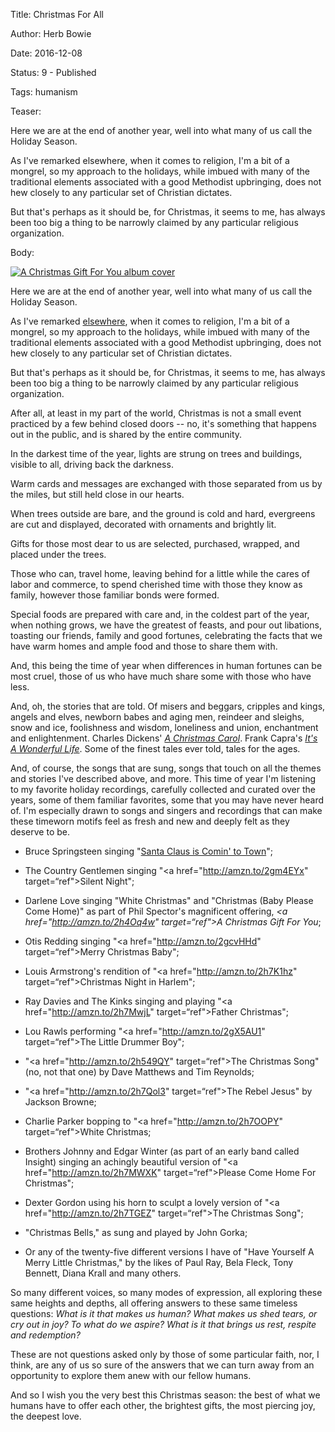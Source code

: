 Title: Christmas For All

Author: Herb Bowie

Date: 2016-12-08

Status: 9 - Published

Tags: humanism

Teaser:

Here we are at the end of another year, well into what many of us call the Holiday Season. 

As I've remarked elsewhere, when it comes to religion, I'm a bit of a mongrel, so my approach to the holidays, while imbued with many of the traditional elements associated with a good Methodist upbringing, does not hew closely to any particular set of Christian dictates. 

But that's perhaps as it should be, for Christmas, it seems to me, has always been too big a thing to be narrowly claimed by any particular religious organization. 

Body:

<p><a href="http://amzn.to/2h4Oq4w" target="ref"><img class="img-top-right" src="../../images/a-christmas-gift-for-you.jpg" alt="A Christmas Gift For You album cover" title="A Christmas Gift For You album cover" /></a></p>

Here we are at the end of another year, well into what many of us call the Holiday Season. 

As I've remarked [elsewhere][rf], when it comes to religion, I'm a bit of a mongrel, so my approach to the holidays, while imbued with many of the traditional elements associated with a good Methodist upbringing, does not hew closely to any particular set of Christian dictates. 

But that's perhaps as it should be, for Christmas, it seems to me, has always been too big a thing to be narrowly claimed by any particular religious organization.   

After all, at least in my part of the world, Christmas is not a small event practiced by a few behind closed doors --  no, it's something that happens out in the public, and is shared by the entire community. 

In the darkest time of the year, lights are strung on trees and buildings, visible to all, driving back the darkness. 

Warm cards and messages are exchanged with those separated from us by the miles, but still held close in our hearts.

When trees outside are bare, and the ground is cold and hard, evergreens are cut and displayed, decorated with ornaments and brightly lit. 

Gifts for those most dear to us are selected, purchased, wrapped, and placed under the trees.  

Those who can, travel home, leaving behind for a little while the cares of labor and commerce, to spend cherished time with those they know as family, however those familiar bonds were formed. 

Special foods are prepared with care and, in the coldest part of the year, when nothing grows, we have the greatest of feasts, and pour out libations, toasting our friends, family and good fortunes, celebrating the facts that we have warm homes and ample food and those to share them with. 

And, this being the time of year when differences in human fortunes can be most cruel, those of us who have much share some with those who have less. 

And, oh, the stories that are told. Of misers and beggars, cripples and kings, angels and elves, newborn babes and aging men, reindeer and sleighs, snow and ice, foolishness and wisdom, loneliness and union, enchantment and enlightenment. Charles Dickens' <cite><a href="http://amzn.to/2gDkBYg" target="ref">A Christmas Carol</a></cite>. Frank Capra's <cite><a href="http://amzn.to/2h4k9Td" target="ref">It's A Wonderful Life</a></cite>. Some of the finest tales ever told, tales for the ages. 

And, of course, the songs that are sung, songs that touch on all the themes and stories I've described above, and more. This time of year I'm listening to my favorite holiday recordings, carefully collected and curated over the years, some of them familiar favorites, some that you may have never heard of. I'm especially drawn to songs and singers and recordings that can make these timeworn motifs feel as fresh and new and deeply felt as they deserve to be. 

* Bruce Springsteen singing "<a href="http://amzn.to/2gc96G4" target="ref">Santa Claus is Comin' to Town</a>"; 

* The Country Gentlemen singing "<a href="http://amzn.to/2gm4EYx" target=“ref">Silent Night</a>"; 

* Darlene Love singing "White Christmas" and "Christmas (Baby Please Come Home)" as part of Phil Spector's magnificent offering, <cite><a href="http://amzn.to/2h4Oq4w" target=“ref">A Christmas Gift For You</a></cite>; 

* Otis Redding singing "<a href="http://amzn.to/2gcvHHd" target=“ref">Merry Christmas Baby</a>";

* Louis Armstrong's rendition of "<a href="http://amzn.to/2h7K1hz" target=“ref">Christmas Night in Harlem</a>";

* Ray Davies and The Kinks singing and playing "<a href="http://amzn.to/2h7MwjL" target=“ref">Father Christmas</a>";

* Lou Rawls performing "<a href="http://amzn.to/2gX5AU1" target=“ref">The Little Drummer Boy</a>";

* "<a href="http://amzn.to/2h549QY" target=“ref">The Christmas Song</a>" (no, not that one) by Dave Matthews and Tim Reynolds;
 
* "<a href="http://amzn.to/2h7Qol3" target=“ref">The Rebel Jesus</a>" by Jackson Browne;

* Charlie Parker bopping to "<a href="http://amzn.to/2h7OOPY" target=“ref">White Christmas</a>;

* Brothers Johnny and Edgar Winter (as part of an early band called Insight) singing an achingly beautiful version of "<a href="http://amzn.to/2h7MWXK" target=“ref">Please Come Home For Christmas</a>";

* Dexter Gordon using his horn to sculpt a lovely version of "<a href="http://amzn.to/2h7TGEZ" target=“ref">The Christmas Song</a>";

* "Christmas Bells," as sung and played by John Gorka; 

* Or any of the twenty-five different versions I have of "Have Yourself A Merry Little Christmas," by the likes of Paul Ray, Bela Fleck, Tony Bennett, Diana Krall and many others. 

So many different voices, so many modes of expression, all exploring these same heights and depths, all offering answers to these same timeless questions: *What is it that makes us human? What makes us shed tears, or cry out in joy? To what do we aspire? What is it that brings us rest, respite and redemption?*

These are not questions asked only by those of some particular faith, nor, I think, are any of us so sure of the answers that we can turn away from an opportunity to explore them anew with our fellow humans.   

And so I wish you the very best this Christmas season: the best of what we humans have to offer each other, the brightest gifts, the most piercing joy, the deepest love.

[rf]: religious-freedom.html
